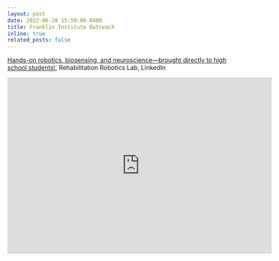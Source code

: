 ```yaml
---
layout: post
date: 2022-06-28 15:59:00-0400
title: Franklin Institute Outreach
inline: true
related_posts: false
---
```


<a href="https://www.linkedin.com/embed/feed/update/urn:li:share:7326606928682393600?collapsed=1">Hands-on robotics, biosensing, and neuroscience—brought directly to high school students!</a>, Rehabilitation Robotics Lab, LinkedIn
<iframe src="https://www.linkedin.com/embed/feed/update/urn:li:share:7326606928682393600?collapsed=1" height="400" width="600" frameborder="0" allowfullscreen="" title="Embedded post"></iframe>